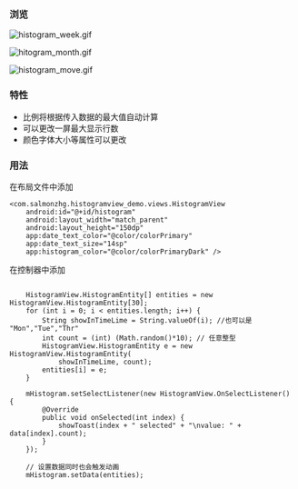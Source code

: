 ### 浏览

![histogram_week.gif](https://github.com/billy96322/HistogramView/blob/master/screen_capture/histogram_week.gif)


![hitogram_month.gif](https://github.com/billy96322/HistogramView/blob/master/screen_capture/hitogram_month.gif)


![histogram_move.gif](https://github.com/billy96322/HistogramView/blob/master/screen_capture/histogram_move.gif)

### 特性

- 比例将根据传入数据的最大值自动计算
- 可以更改一屏最大显示行数
- 颜色字体大小等属性可以更改

### 用法

在布局文件中添加

````
<com.salmonzhg.histogramview_demo.views.HistogramView
    android:id="@+id/histogram"
    android:layout_width="match_parent"
    android:layout_height="150dp"
    app:date_text_color="@color/colorPrimary"
    app:date_text_size="14sp"
    app:histogram_color="@color/colorPrimaryDark" />
````
在控制器中添加

````

    HistogramView.HistogramEntity[] entities = new HistogramView.HistogramEntity[30];
    for (int i = 0; i < entities.length; i++) {
        String showInTimeLime = String.valueOf(i); //也可以是 "Mon","Tue","Thr"
        int count = (int) (Math.random()*10); // 任意整型 
        HistogramView.HistogramEntity e = new HistogramView.HistogramEntity(
            showInTimeLime, count);
        entities[i] = e;
    }

    mHistogram.setSelectListener(new HistogramView.OnSelectListener() {
        @Override
        public void onSelected(int index) {
            showToast(index + " selected" + "\nvalue: " + data[index].count);
        }
    });

    // 设置数据同时也会触发动画
    mHistogram.setData(entities);


````
